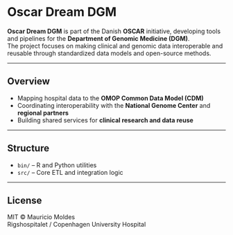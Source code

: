 # Oscar Dream DGM

**Oscar Dream DGM** is part of the Danish **OSCAR** initiative, developing tools and pipelines for the **Department of Genomic Medicine (DGM)**.  
The project focuses on making clinical and genomic data interoperable and reusable through standardized data models and open-source methods.

---

## Overview

- Mapping hospital data to the **OMOP Common Data Model (CDM)**
- Coordinating interoperability with the **National Genome Center** and **regional partners**
- Building shared services for **clinical research and data reuse**

---

## Structure

- `bin/` – R and Python utilities  
- `src/` – Core ETL and integration logic  

---

## License

MIT © Mauricio Moldes  
Rigshospitalet / Copenhagen University Hospital

